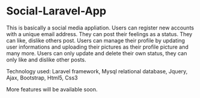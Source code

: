 # Social-Laravel-App

This is basically a social media appliation. Users can register new accounts with a unique email address. 
They can post their feelings as a status. They can like, dislike others post. Users can manage their profile by updating user informations and uploading their pictures as their profile picture and many more.
Users can only update and delete their own status, they can only like and dislike other posts.

Technology used: 
Laravel framework, Mysql relational database, Jquery, Ajax, Bootstrap, Html5, Css3

More features will be available soon.
